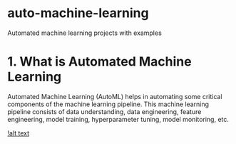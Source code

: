 # auto-machine-learning
Automated machine learning projects with examples

# 1. What is Automated Machine Learning
Automated Machine Learning (AutoML) helps in automating some critical components of the machine learning pipeline. This machine learning pipeline consists of data understanding, data engineering, feature engineering, model training, hyperparameter tuning, model monitoring, etc.

[!alt text]('https://miro.medium.com/max/641/1*WKJKqDs7GXJ-KAy6l2cUXg.png')
